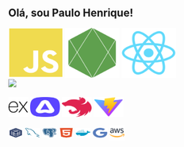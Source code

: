 ## Olá, sou Paulo Henrique!

<div style="display: flex-inline">
    <div>
      <img  alt="Paulo-sudo-Js" height="100" width="110" src="https://raw.githubusercontent.com/devicons/devicon/master/icons/javascript/javascript-plain.svg">
      <img  alt="Paulo-sudo-NodeJs" height="100" width="110" src="https://raw.githubusercontent.com/devicons/devicon/00f02ef57fb7601fd1ddcc2fe6fe670fef3ae3e4/icons/nodejs/nodejs-plain.svg">
      <img  alt="Paulo-sudo-React" height="100" width="110" src="https://raw.githubusercontent.com/devicons/devicon/master/icons/react/react-original.svg">
    </div>
  <a href="https://github.com/Paulo-sudo">
    <img height="180em" src="https://github-readme-stats.vercel.app/api/top-langs/?username=Paulo-sudo&layout=compact&langs_count=7&theme=radical"/>
  </a>
  </div>

<br/>

<div style="display: inline_block">
  <img align="center" alt="Paulo-sudo-Express" height="40" width="40" src="https://raw.githubusercontent.com/devicons/devicon/00f02ef57fb7601fd1ddcc2fe6fe670fef3ae3e4/icons/express/express-original.svg">
  <img align="center" alt="Paulo-sudo-Js" height="40" width="60" src="https://raw.githubusercontent.com/devicons/devicon/master/icons/adonisjs/adonisjs-original.svg">
  <img align="center" alt="Paulo-sudo-Js" height="40" width="60" src="https://raw.githubusercontent.com/devicons/devicon/master/icons/nestjs/nestjs-original.svg">
  <img align="center" alt="Paulo-sudo-Js" height="40" width="60" src="https://raw.githubusercontent.com/devicons/devicon/master/icons/vitejs/vitejs-original.svg">
</div>
<br/>
<div style="display: inline_block">
    <img align="center" alt="Paulo-sudo-Sequelize" height="20" width="30" src="https://raw.githubusercontent.com/devicons/devicon/00f02ef57fb7601fd1ddcc2fe6fe670fef3ae3e4/icons/sequelize/sequelize-plain.svg">
    <img align="center" alt="Paulo-sudo-MySQL" height="20" width="30"     src="https://raw.githubusercontent.com/devicons/devicon/00f02ef57fb7601fd1ddcc2fe6fe670fef3ae3e4/icons/mysql/mysql-plain.svg">
    <img align="center" alt="Paulo-sudo-PostgreSQL" height="20" width="30"     src="https://raw.githubusercontent.com/devicons/devicon/00f02ef57fb7601fd1ddcc2fe6fe670fef3ae3e4/icons/postgresql/postgresql-plain.svg">
    <img align="center" alt="Paulo-sudo-HTML" height="20" width="30" src="https://raw.githubusercontent.com/devicons/devicon/00f02ef57fb7601fd1ddcc2fe6fe670fef3ae3e4/icons/html5/html5-plain.svg">
    <img align="center" alt="Paulo-sudo-HTML" height="20" width="30" src="https://raw.githubusercontent.com/devicons/devicon/00f02ef57fb7601fd1ddcc2fe6fe670fef3ae3e4/icons/docker/docker-plain.svg">
  <img align="center" alt="Paulo-sudo-HTML" height="20" width="30" src="https://raw.githubusercontent.com/devicons/devicon/00f02ef57fb7601fd1ddcc2fe6fe670fef3ae3e4/icons/google/google-plain.svg">
  <img align="center" alt="Paulo-sudo-HTML" height="30" width="30" src="https://raw.githubusercontent.com/devicons/devicon/00f02ef57fb7601fd1ddcc2fe6fe670fef3ae3e4/icons/amazonwebservices/amazonwebservices-original-wordmark.svg">
</div>
